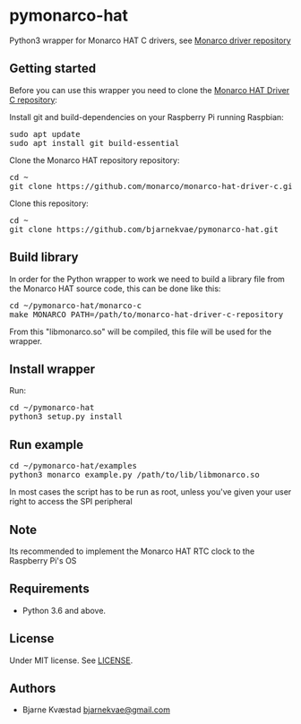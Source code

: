 # pymonarco-hat
Python3 wrapper for Monarco HAT C drivers, see [Monarco driver repository](https://github.com/monarco/monarco-hat-driver-c)

## Getting started
Before you can use this wrapper you need to clone the [Monarco HAT Driver C repository](https://github.com/monarco/monarco-hat-driver-c):

Install git and build-dependencies on your Raspberry Pi running Raspbian:
<pre>
sudo apt update
sudo apt install git build-essential 
</pre>

Clone the Monarco HAT repository repository:
<pre>
cd ~
git clone https://github.com/monarco/monarco-hat-driver-c.git
</pre>

Clone this repository:
<pre>
cd ~
git clone https://github.com/bjarnekvae/pymonarco-hat.git
</pre>

## Build library
In order for the Python wrapper to work we need to build a library file from the Monarco HAT source code, this can be done like this:
<pre>
cd ~/pymonarco-hat/monarco-c
make MONARCO_PATH=/path/to/monarco-hat-driver-c-repository
</pre>

From this "libmonarco.so" will be compiled, this file will be used for the wrapper.

## Install wrapper 
Run:
<pre>
cd ~/pymonarco-hat
python3 setup.py install
</pre>

## Run example
<pre>
cd ~/pymonarco-hat/examples
python3 monarco_example.py /path/to/lib/libmonarco.so
</pre>

In most cases the script has to be run as root, unless you've given your user right to access the SPI peripheral


## Note
Its recommended to implement the Monarco HAT RTC clock to the Raspberry Pi's OS

## Requirements

- Python 3.6 and above.

## License

Under MIT license. See [LICENSE](LICENSE).

## Authors

- Bjarne Kvæstad <bjarnekvae@gmail.com>